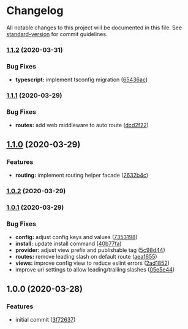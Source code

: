 # Changelog

All notable changes to this project will be documented in this file. See [standard-version](https://github.com/conventional-changelog/standard-version) for commit guidelines.

### [1.1.2](https://github.com/m2sd/laravel-nuxt/compare/v1.1.1...v1.1.2) (2020-03-31)


### Bug Fixes

* **typescript:** implement tsconfig migration ([65436ac](https://github.com/m2sd/laravel-nuxt/commit/65436ac412e270ac1b7220e1c9021ac02d87cb77))

### [1.1.1](https://github.com/m2sd/laravel-nuxt/compare/v1.1.0...v1.1.1) (2020-03-29)


### Bug Fixes

* **routes:** add web middleware to auto route ([dcd2f22](https://github.com/m2sd/laravel-nuxt/commit/dcd2f2229b641ec5d3582979913165eed08e1563))

## [1.1.0](https://github.com/m2sd/laravel-nuxt/compare/v1.0.2...v1.1.0) (2020-03-29)


### Features

* **routing:** implement routing helper facade ([2632b4c](https://github.com/m2sd/laravel-nuxt/commit/2632b4cb9ee66857c710e3407897c1f47ba32dbd))

### [1.0.2](https://github.com/m2sd/laravel-nuxt/compare/v1.0.1...v1.0.2) (2020-03-29)

### [1.0.1](https://github.com/m2sd/laravel-nuxt/compare/v1.0.0...v1.0.1) (2020-03-29)


### Bug Fixes

* **config:** adjust config keys and values ([7353198](https://github.com/m2sd/laravel-nuxt/commit/7353198f76fbf6feef483d3cdf561f44f6c3d244))
* **install:** update install command ([40b77fa](https://github.com/m2sd/laravel-nuxt/commit/40b77fa3bb2a3617e4c553a9119b2b1d2570c26c))
* **provider:** adjust view prefix and publishable tag ([5c98d44](https://github.com/m2sd/laravel-nuxt/commit/5c98d443711f178406b7373da365bcd6389c8c9b))
* **routes:** remove leading slash on default route ([aeaf655](https://github.com/m2sd/laravel-nuxt/commit/aeaf655769dc3bd0053703c54eed13d0d2cd2617))
* **views:** improve config view to reduce eslint errors ([2ad1852](https://github.com/m2sd/laravel-nuxt/commit/2ad18520290c4f5f7babf08fba67be8d391721cc))
* improve uri settings to allow leading/trailing slashes ([05e5e44](https://github.com/m2sd/laravel-nuxt/commit/05e5e442df3abdddea29b06b1aa96db94a6faf5f))

## 1.0.0 (2020-03-28)


### Features

* initial commit ([3f72637](https://github.com/m2sd/laravel-nuxt/commit/3f7263705d21baff6ef8c1bee809e31c0d30d529))
